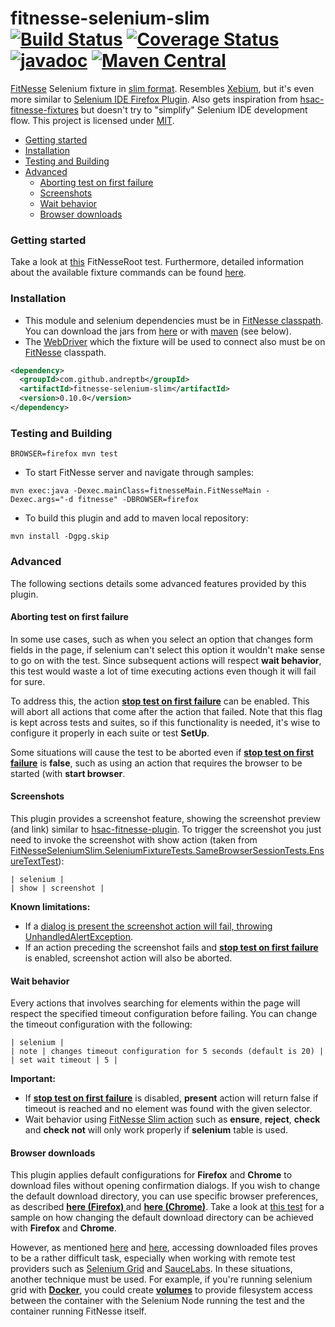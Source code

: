 fitnesse-selenium-slim [![Build Status](https://travis-ci.org/andreptb/fitnesse-selenium-slim.svg?branch=master)](https://travis-ci.org/andreptb/fitnesse-selenium-slim) [![Coverage Status](https://coveralls.io/repos/andreptb/fitnesse-selenium-slim/badge.svg?branch=master)](https://coveralls.io/r/andreptb/fitnesse-selenium-slim?branch=master) [![javadoc](http://javadoc-badge.appspot.com/com.github.andreptb/fitnesse-selenium-slim.svg?label=javadoc)](http://andreptb.github.io/fitnesse-selenium-slim/apidocs/index.html) [![Maven  Central](https://img.shields.io/maven-central/v/com.github.andreptb/fitnesse-selenium-slim.svg)](https://maven-badges.herokuapp.com/maven-central/com.github.andreptb/fitnesse-selenium-slim/)
==============


[FitNesse](https://github.com/unclebob/fitnesse) Selenium fixture in [slim format](http://www.fitnesse.org/FitNesse.UserGuide.WritingAcceptanceTests.SliM). Resembles [Xebium](http://xebia.github.io/Xebium/), but it&apos;s even more similar to [Selenium IDE Firefox Plugin](http://www.seleniumhq.org/projects/ide/). Also gets inspiration from [hsac-fitnesse-fixtures](https://github.com/fhoeben/hsac-fitnesse-fixtures) but doesn&apos;t try to &quot;simplify&quot; Selenium IDE development flow. This project is licensed under [MIT](LICENSE).

* [Getting started](#getting-started)
* [Installation](#installation)
* [Testing and Building](#testing-and-building)
* [Advanced](#advanced)
  * [Aborting test on first failure](#aborting-test-on-first-failure)
  * [Screenshots](#screenshots)
  * [Wait behavior](#wait-behavior)
  * [Browser downloads](#browser-downloads)



###  Getting started

Take a look at [this](fitnesse/FitNesseRoot/FitNesseSeleniumSlim/BasicUsageSample/content.txt) FitNesseRoot test. Furthermore, detailed information about the available fixture commands can be found  [here](http://andreptb.github.io/fitnesse-selenium-slim/apidocs/com/github/andreptb/fitnesse/SeleniumFixture.html#startBrowser-java.lang.String-).

### Installation

* This module and selenium dependencies must be in [FitNesse classpath](http://www.fitnesse.org/FitNesse.FullReferenceGuide.UserGuide.WritingAcceptanceTests.ClassPath). You can download the jars from [here](http://repo1.maven.org/maven2/com/github/andreptb/fitnesse-selenium-slim/) or with [maven](https://github.com/lvonk/fitnesse-maven-classpath) (see below).
* The [WebDriver](http://www.seleniumhq.org/projects/webdriver/) which the fixture will be used to connect also must be on [FitNesse](https://github.com/unclebob/fitnesse) classpath.

```xml
<dependency>
  <groupId>com.github.andreptb</groupId>
  <artifactId>fitnesse-selenium-slim</artifactId>
  <version>0.10.0</version>
</dependency>
```

### Testing and Building
```
BROWSER=firefox mvn test
```

* To start FitNesse server and navigate through samples:

```
mvn exec:java -Dexec.mainClass=fitnesseMain.FitNesseMain -Dexec.args="-d fitnesse" -DBROWSER=firefox
```

* To build this plugin and add to maven local repository:

```
mvn install -Dgpg.skip
```

### Advanced

The following sections details some advanced features provided by this plugin.

#### Aborting test on first failure

In some use cases, such as when you select an option that changes form fields in the page, if selenium can't select this option it wouldn't make sense to go on with the test.
Since subsequent actions will respect **wait behavior**, this test would waste a lot of time executing actions even though it will fail for sure.

To address this, the action **[stop test on first failure](http://andreptb.github.io/fitnesse-selenium-slim/apidocs/com/github/andreptb/fitnesse/SeleniumFixture.html#stopTestOnFirstFailure-boolean-)** can be enabled. This will abort all actions that come after the action that failed. Note that this flag is kept across tests and suites, so if this functionality is needed, it's wise to configure it properly in each suite or test **SetUp**.

Some situations will cause the test to be aborted even if **[stop test on first failure](http://andreptb.github.io/fitnesse-selenium-slim/apidocs/com/github/andreptb/fitnesse/SeleniumFixture.html#stopTestOnFirstFailure-boolean-)** is **false**, such as using an action that requires the browser to be started (with **start browser**.

#### Screenshots

This plugin provides a screenshot feature, showing the screenshot preview (and link) similar to [hsac-fitnesse-plugin](https://github.com/fhoeben/hsac-fitnesse-plugin). To trigger the screenshot you just need to invoke the screenshot with show action (taken from [FitNesseSeleniumSlim.SeleniumFixtureTests.SameBrowserSessionTests.EnsureTextTest](fitnesse/FitNesseRoot/FitNesseSeleniumSlim/SeleniumFixtureTests/SameBrowserSessionTests/TextTest/content.txt)):

```
| selenium |
| show | screenshot |
```

**Known limitations:**

* If a [dialog is present the screenshot action will fail, throwing UnhandledAlertException](https://code.google.com/p/selenium/issues/detail?id=4412).
* If an action preceding the screenshot fails and **[stop test on first failure](http://andreptb.github.io/fitnesse-selenium-slim/apidocs/com/github/andreptb/fitnesse/SeleniumFixture.html#stopTestOnFirstFailure-boolean-)** is enabled, screenshot action will also be aborted.  

#### Wait behavior

Every actions that involves searching for elements within the page will respect the specified timeout configuration before failing. You can change the timeout configuration with the following:

```
| selenium |
| note | changes timeout configuration for 5 seconds (default is 20) |
| set wait timeout | 5 |
```

**Important:**
* If **[stop test on first failure](http://andreptb.github.io/fitnesse-selenium-slim/apidocs/com/github/andreptb/fitnesse/SeleniumFixture.html#stopTestOnFirstFailure-boolean-)** is disabled, **present** action will return false if timeout is reached and no element was found with the given selector.
* Wait behavior using [FitNesse Slim action](http://www.fitnesse.org/FitNesse.FullReferenceGuide.UserGuide.WritingAcceptanceTests.SliM.ScriptTable) such as **ensure**, **reject**, **check** and **check not** will only work properly if **selenium** table is used.


#### Browser downloads

This plugin applies default configurations for **Firefox** and **Chrome** to download files without opening confirmation dialogs.
If you wish to change the default download directory, you can use specific browser preferences, as described **[here (Firefox) ](http://stackoverflow.com/questions/25240468/change-firefox-default-download-settings-within-selenium)** and **[here (Chrome)](http://stackoverflow.com/questions/23530399/chrome-web-driver-download-files)**. Take a look at [this test](fitnesse/FitNesseRoot/FitNesseSeleniumSlim/SeleniumFixtureTests/ManualTests/DownloadFileTest/content.txt) for a sample on how changing the default download directory can be achieved with **Firefox** and **Chrome**.

However, as mentioned [here](http://stackoverflow.com/questions/12002324/waiting-for-file-to-download-on-selenium-grid) and [here](https://blog.codecentric.de/en/2010/07/file-downloads-with-selenium-mission-impossible/), accessing downloaded files proves to be a rather difficult task, especially when working with remote test providers such as [Selenium Grid](http://www.seleniumhq.org/projects/grid/) and [SauceLabs](https://saucelabs.com/). In these situations, another technique must be used. For example, if you're running selenium grid with **[Docker](https://www.docker.com/)**, you could create **[volumes](https://docs.docker.com/userguide/dockervolumes/)** to provide filesystem access between the container with the Selenium Node running the test and the container running FitNesse itself.

